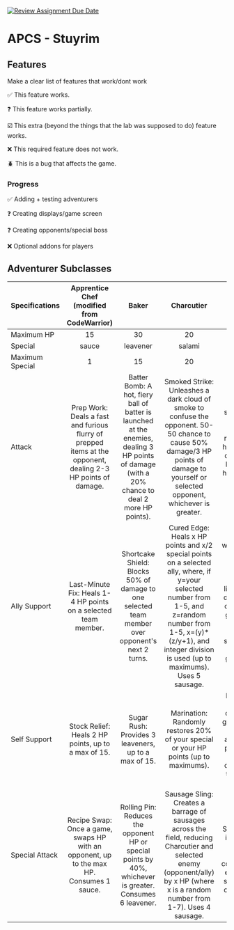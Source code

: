 [![Review Assignment Due Date](https://classroom.github.com/assets/deadline-readme-button-22041afd0340ce965d47ae6ef1cefeee28c7c493a6346c4f15d667ab976d596c.svg)](https://classroom.github.com/a/KprAwj1n)
# APCS - Stuyrim

## Features

Make a clear list of features that work/dont work

:white_check_mark: This feature works.

:question: This feature works partially.

:ballot_box_with_check: This extra (beyond the things that the lab was supposed to do) feature works.

:x: This required feature does not work.

:beetle: This is a bug that affects the game.

### Progress

:white_check_mark: Adding + testing adventurers

:question: Creating displays/game screen

:question: Creating opponents/special boss

:x: Optional addons for players

## Adventurer Subclasses

| Specifications | Apprentice Chef (modified from CodeWarrior) |   Baker  | Charcutier | Boss  |
| :------------------- | :----------: | :----------: | :----------: | :--------: |
| Maximum HP             | 15      | 30       | 20| 40 |
| Special            | sauce      | leavener     | salami |  salt |
| Maximum Special | 1 | 15 | 20 | 25|
| Attack               | Prep Work: Deals a fast and furious flurry of prepped items at the opponent, dealing 2-3 HP points of damage. | Batter Bomb: A hot, fiery ball of batter is launched at the enemies, dealing 3 HP points of damage (with a 20% chance to deal 2 more HP points). | Smoked Strike: Unleashes a dark cloud of smoke to confuse the opponent. 50-50 chance to cause 50% damage/3 HP points of damage to yourself or selected opponent, whichever is greater. | Hot oil spill: total 10 lost, but randomly how much other will lose and how much you will lose. |
| Ally Support | Last-Minute Fix: Heals 1-4 HP points on a selected team member. | Shortcake Shield: Blocks 50% of damage to one selected team member over opponent's next 2 turns. | Cured Edge: Heals x HP points and x/2 special points on a selected ally, where, if y=your selected number from 1-5, and z=random number from 1-5, x=(y)*(z/y+1), and integer division is used (up to maximums). Uses 5 sausage.| Beef wellington: 50-50 chance that Gordon likes your dish. If he does you get 5 HP poings and 5 special. If not, you get 2 HP and 2 special |
| Self Support | Stock Relief: Heals 2 HP points, up to a max of 15. | Sugar Rush: Provides 3 leaveners, up to a max of 15. | Marination: Randomly restores 20% of your special or your HP points (up to maximums). | Michelin Star: celebrity gifts you 7 special and 5 HP points by 50/50 chance if they like you |
| Special Attack | Recipe Swap: Once a game, swaps HP with an opponent, up to the max HP. Consumes 1 sauce. | Rolling Pin: Reduces the opponent HP or special points by 40%, whichever is greater. Consumes 6 leavener. | Sausage Sling: Creates a barrage of sausages across the field, reducing Charcutier and selected enemy (opponent/ally) by x HP (where x is a random number from 1-7). Uses 4 sausage. | Idiot Sandwich: if has 20 special, can completely eliminate special of opponent |
